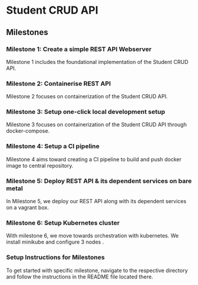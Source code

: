 # **Student CRUD API**

## **Milestones**

### **Milestone 1:  Create a simple REST API Webserver**
Milestone 1 includes the foundational implementation of the Student CRUD API.

### **Milestone 2:  Containerise REST API**
Milestone 2 focuses on containerization of the Student CRUD API.

### **Milestone 3:  Setup one-click local development setup**
Milestone 3 focuses on containerization of the Student CRUD API through docker-compose.

### **Milestone 4:  Setup a CI pipeline**
Milestone 4 aims toward creating a CI pipeline to build and push docker image to central repository.

### **Milestone 5:  Deploy REST API & its dependent services on bare metal**
In Milestone 5, we deploy our REST API along with its dependent services on a vagrant box.

### **Milestone 6:  Setup Kubernetes cluster**
With milestone 6, we move towards orchestration with kubernetes. We install minikube and configure 3 nodes .

### **Setup Instructions for Milestones**
To get started with specific milestone, navigate to the respective directory and follow the instructions in the README file located there.